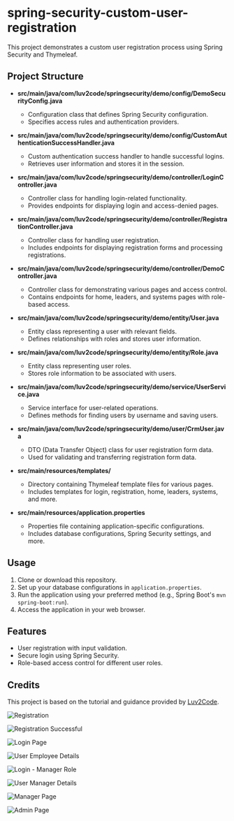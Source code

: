 # spring-security-custom-user-registration

This project demonstrates a custom user registration process using Spring Security and Thymeleaf.

## Project Structure

- **src/main/java/com/luv2code/springsecurity/demo/config/DemoSecurityConfig.java**
  - Configuration class that defines Spring Security configuration.
  - Specifies access rules and authentication providers.
  
- **src/main/java/com/luv2code/springsecurity/demo/config/CustomAuthenticationSuccessHandler.java**
  - Custom authentication success handler to handle successful logins.
  - Retrieves user information and stores it in the session.
  
- **src/main/java/com/luv2code/springsecurity/demo/controller/LoginController.java**
  - Controller class for handling login-related functionality.
  - Provides endpoints for displaying login and access-denied pages.
  
- **src/main/java/com/luv2code/springsecurity/demo/controller/RegistrationController.java**
  - Controller class for handling user registration.
  - Includes endpoints for displaying registration forms and processing registrations.
  
- **src/main/java/com/luv2code/springsecurity/demo/controller/DemoController.java**
  - Controller class for demonstrating various pages and access control.
  - Contains endpoints for home, leaders, and systems pages with role-based access.
  
- **src/main/java/com/luv2code/springsecurity/demo/entity/User.java**
  - Entity class representing a user with relevant fields.
  - Defines relationships with roles and stores user information.
  
- **src/main/java/com/luv2code/springsecurity/demo/entity/Role.java**
  - Entity class representing user roles.
  - Stores role information to be associated with users.
  
- **src/main/java/com/luv2code/springsecurity/demo/service/UserService.java**
  - Service interface for user-related operations.
  - Defines methods for finding users by username and saving users.
  
- **src/main/java/com/luv2code/springsecurity/demo/user/CrmUser.java**
  - DTO (Data Transfer Object) class for user registration form data.
  - Used for validating and transferring registration form data.
  
- **src/main/resources/templates/**
  - Directory containing Thymeleaf template files for various pages.
  - Includes templates for login, registration, home, leaders, systems, and more.
  
- **src/main/resources/application.properties**
  - Properties file containing application-specific configurations.
  - Includes database configurations, Spring Security settings, and more.

## Usage

1. Clone or download this repository.
2. Set up your database configurations in `application.properties`.
3. Run the application using your preferred method (e.g., Spring Boot's `mvn spring-boot:run`).
4. Access the application in your web browser.

## Features

- User registration with input validation.
- Secure login using Spring Security.
- Role-based access control for different user roles.

## Credits

This project is based on the tutorial and guidance provided by [Luv2Code](https://www.luv2code.com/).

![Registration](https://github.com/billmazio/spring-security-custom-user-registration/assets/116730698/da3f2543-4815-4a9a-a9ac-18aedcfc8dec)

![Registration Successful](https://github.com/billmazio/spring-security-custom-user-registration/assets/116730698/c904f860-36c5-46be-a64b-ccc0fe944973)

![Login Page](https://github.com/billmazio/spring-security-custom-user-registration/assets/116730698/f42b10f2-703d-443d-8d92-7a29b9f1a596)

![User Employee Details](https://github.com/billmazio/spring-security-custom-user-registration/assets/116730698/0c336d64-a3fd-4a6e-924e-d88274d326a7)

![Login - Manager Role](https://github.com/billmazio/spring-security-custom-user-registration/assets/116730698/70a42f59-b832-4aa5-910a-cd3002969fe9)

![User Manager Details](https://github.com/billmazio/spring-security-custom-user-registration/assets/116730698/72e9e973-a3e6-447f-98a5-3a9e1e9ca6c9)

![Manager Page](https://github.com/billmazio/spring-security-custom-user-registration/assets/116730698/7c8f0810-078f-4e7b-a8cf-7ecf7a72d990)

![Admin Page](https://github.com/billmazio/spring-security-custom-user-registration/assets/116730698/0da175d4-6416-4786-bd1c-444f16c198e8)

